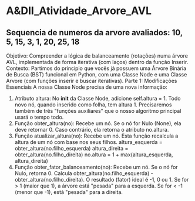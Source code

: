 # A&DII_Atividade_Arvore_AVL
## Sequencia de numeros da arvore avaliados: 10, 5, 15, 3, 1, 20, 25, 18

Objetivo: Compreender a lógica de balanceamento (rotações) numa árvore AVL, implementada de forma iterativa (com laços) dentro da função Inserir.
Contexto: Partimos do princípio que vocês já possuem uma Árvore Binária de Busca (BST) funcional em Python, com uma Classe Node e uma Classe Arvore (com funções inserir e buscar iterativas).
Parte 1: Modificações Essenciais
A nossa Classe Node precisa de uma nova informação:
1. Atributo altura:
No __init__ da Classe Node, adicione self.altura = 1. Todo novo nó, quando inserido como folha, tem altura 1.
Precisaremos também de três "funções auxiliares" que o nosso algoritmo principal usará o tempo todo.
1. Função obter_altura(no):
Recebe um nó.
Se o nó for Nulo (None), ela deve retornar 0.
Caso contrário, ela retorna o atributo no.altura.
2. Função atualizar_altura(no):
Recebe um nó.
Esta função recalcula a altura de um nó com base nos seus filhos.
altura_esquerda = obter_altura(no.filho_esquerda)
altura_direita = obter_altura(no.filho_direita)
no.altura = 1 + max(altura_esquerda, altura_direita)
3. Função obter_fator_balanceamento(no):
Recebe um nó.
Se o nó for Nulo, retorna 0.
Calcula obter_altura(no.filho_esquerda) - obter_altura(no.filho_direita).
O resultado (fator) ideal é -1, 0 ou 1. Se for > 1 (maior que 1), a árvore está "pesada" para a esquerda. Se for < -1 (menor que -1), está "pesada" para a direita.
